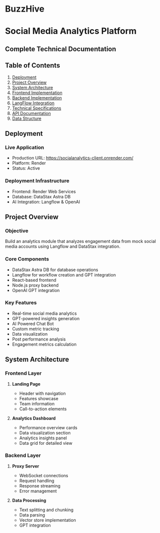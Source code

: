 # BuzzHive
# Social Media Analytics Platform
## Complete Technical Documentation

## Table of Contents
1. [Deployment](#deployment)
2. [Project Overview](#project-overview)
3. [System Architecture](#system-architecture)
4. [Frontend Implementation](#frontend-implementation)
5. [Backend Implementation](#backend-implementation)
6. [LangFlow Integration](#langflow-integration)
7. [Technical Specifications](#technical-specifications)
8. [API Documentation](#api-documentation)
9. [Data Structure](#data-structure)

## Deployment

### Live Application
- Production URL: https://socialanalytics-client.onrender.com/
- Platform: Render
- Status: Active

### Deployment Infrastructure
- Frontend: Render Web Services
- Database: DataStax Astra DB
- AI Integration: Langflow & OpenAI

## Project Overview

### Objective
Build an analytics module that analyzes engagement data from mock social media accounts using Langflow and DataStax integration.

### Core Components
- DataStax Astra DB for database operations
- Langflow for workflow creation and GPT integration
- React-based frontend
- Node.js proxy backend
- OpenAI GPT integration

### Key Features
- Real-time social media analytics
- GPT-powered insights generation
- AI Powered Chat Bot
- Custom metric tracking
- Data visualization
- Post performance analysis
- Engagement metrics calculation

## System Architecture

### Frontend Layer
1. **Landing Page**
   - Header with navigation
   - Features showcase
   - Team information
   - Call-to-action elements

2. **Analytics Dashboard**
   - Performance overview cards
   - Data visualization section
   - Analytics insights panel
   - Data grid for detailed view

### Backend Layer
1. **Proxy Server**
   - WebSocket connections
   - Request handling
   - Response streaming
   - Error management

2. **Data Processing**
   - Text splitting and chunking
   - Data parsing
   - Vector store implementation
   - GPT integration

